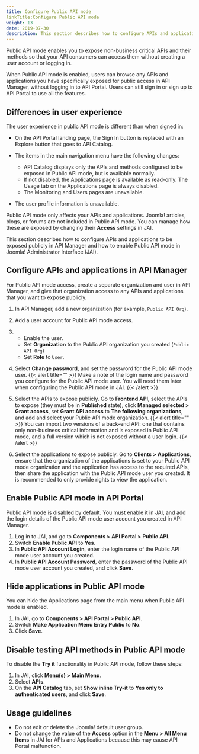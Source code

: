 ```yaml
---
title: Configure Public API mode
linkTitle:Configure Public API mode
weight: 13
date: 2019-07-30
description: This section describes how to configure APIs and applications to be exposed publicly in API Manager and how to enable Public API mode in Joomla! Administrator Interface (JAI).
---
```


Public API mode enables you to expose non-business critical APIs and their methods so that your API consumers can access them without creating a user account or logging in.

When Public API mode is enabled, users can browse any APIs and applications you have specifically exposed for public access in API Manager, without logging in to API Portal. Users can still sign in or sign up to API Portal to use all the features.

## Differences in user experience

The user experience in public API mode is different than when signed in:

-   On the API Portal landing page, the Sign In button is replaced with an Explore button that goes to API Catalog.
-   The items in the main navigation menu have the following changes:
    -   API Catalog displays only the APIs and methods configured to be exposed in Public API mode, but is available normally.
    -   If not disabled, the Applications page is available as read-only. The Usage tab on the Applications page is always disabled.
    -   The Monitoring and Users pages are unavailable.

-   The user profile information is unavailable.

Public API mode only affects your APIs and applications. Joomla! articles, blogs, or forums are not included in Public API mode. You can manage how these are exposed by changing their **Access** settings in JAI.

This section describes how to configure APIs and applications to be exposed publicly in API Manager and how to enable Public API mode in Joomla! Administrator Interface (JAI).

## Configure APIs and applications in API Manager

For Public API mode access, create a separate organization and user in API Manager, and give that organization access to any APIs and applications that you want to expose publicly.

1.  In API Manager, add a new organization (for example, `Public API Org`).
1.  Add a user account for Public API mode access.
1.  -   Enable the user.
    -   Set **Organization** to the Public API organization you created (`Public API Org`)
    -   Set **Role** to `User`.

1.  Select **Change password**, and set the password for the Public API mode user.
{{< alert title="" >}}
Make a note of the login name and password you configure for the Public API mode user. You will need them later when configuring the Public API mode in JAI.
{{< /alert >}}
1.  Select the APIs to expose publicly. Go to **Frontend API**, select the APIs to expose (they must be in **Published** state), click **Managed selected > Grant access**, set **Grant API access** to **The following organizations**, and add and select your Public API mode organization.
{{< alert title="" >}}
You can import two versions of a back-end API: one that contains only non-business critical information and is exposed in Public API mode, and a full version which is not exposed without a user login.
{{< /alert >}}
1.  Select the applications to expose publicly. Go to **Clients > Applications**, ensure that the organization of the applications is set to your Public API mode organization and the application has access to the required APIs, then share the application with the Public API mode user you created. It is recommended to only provide rights to view the application.

Enable Public API mode in API Portal
------------------------------------

Public API mode is disabled by default. You must enable it in JAI, and add the login details of the Public API mode user account you created in API Manager.

1.  Log in to JAI, and go to **Components > API Portal > Public API**.
2.  Switch **Enable Public API** to **Yes**.
3.  In **Public API Account Login**, enter the login name of the Public API mode user account you created.
4.  In **Public API Account Password**, enter the password of the Public API mode user account you created, and click **Save**.

Hide applications in Public API mode
------------------------------------

You can hide the Applications page from the main menu when Public API mode is enabled.

1.  In JAI, go to **Components > API Portal > Public API**.
2.  Switch **Make Application Menu Entry Public** to **No**.
3.  Click **Save**.

Disable testing API methods in Public API mode
----------------------------------------------

To disable the **Try it** functionality in Public API mode, follow these steps:

1.  In JAI, click **Menu(s) > Main Menu**.
2.  Select **APIs**.
3.  On the **API Catalog** tab, set **Show inline Try-it** to **Yes only to authenticated users**, and click **Save**.

Usage guidelines
----------------

-   Do not edit or delete the Joomla! default user group.
-   Do not change the value of the **Access** option in the **Menu > All Menu Items** in JAI for APIs and Applications because this may cause API Portal malfunction.

